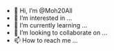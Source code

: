 - 👋 Hi, I’m @Moh20All
- 👀 I’m interested in ...
- 🌱 I’m currently learning ...
- 💞️ I’m looking to collaborate on ...
- 📫 How to reach me ...

<!---
Moh20All/Moh20All is a ✨ special ✨ repository because its `README.md` (this file) appears on your GitHub profile.
You can click the Preview link to take a look at your changes.
--->
